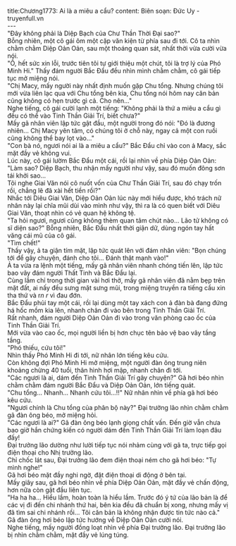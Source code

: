 title:Chương1773: Ai là a miêu a cẩu?
content:
Biên soạn: Đức Uy - truyenfull.vn<br>---<br>"Đây không phải là Diệp Bạch của Chư Thần Thời Đại sao?"<br>Bỗng nhiên, một cô gái ôm một cặp văn kiện từ phía sau đi tới. Cô ta nhìn chằm chằm Diệp Oản Oản, sau một thoáng quan sát, nhất thời vừa cười vừa nói.<br>"Ồ, hết sức xin lỗi, trước tiên tôi tự giới thiệu một chút, tôi là trợ lý của Phó Minh Hi." Thấy đám người Bắc Đẩu đều nhìn mình chằm chằm, cô gái tiếp tục mở miệng nói.<br>"Chị Macy, mấy người này nhất định muốn gặp Chu tổng. Nhưng chúng tôi mới vừa liên lạc qua với Chu tổng bên kia, Chu tổng nói hôm nay căn bản cũng không có hẹn trước gì cả. Cho nên..."<br>Nghe tiếng, cô gái cười lạnh một tiếng: "Không phải là thứ a miêu a cẩu gì đều có thể vào Tinh Thần Giải Trí, biết chưa?"<br>Mấy gã nhân viên lập tức gật đầu, một người trong đó nói: "Đó là đương nhiên... Chị Macy yên tâm, có chúng tôi ở chỗ này, ngay cả một con ruồi cũng không thể bay lọt vào..."<br>"Con bà nó, ngươi nói ai là a miêu a cẩu?" Bắc Đẩu chỉ vào con ả Macy, sắc mặt đầy vẻ không vui.<br>Lúc này, cô gái lườm Bắc Đẩu một cái, rồi lại nhìn về phía Diệp Oản Oản: "Làm sao? Diệp Bạch, thu nhận mấy người như vậy, sau đó muốn đông sơn tái khởi sao...<br>Tôi nghe Giai Văn nói cô nuốt vốn của Chư Thần Giải Trí, sau đó chạy trốn rồi, chẳng lẽ đã xài hết tiền rồi?"<br>Nhắc tới Diêu Giai Văn, Diệp Oản Oản lúc này mới hiểu được, khó trách nữ nhân này lại chĩa mũi dùi vào mình như vậy, thì ra là có quen biết với Diêu Giai Văn, thoạt nhìn có vẻ quan hệ không tệ.<br>"Ta hỏi ngươi, ngươi cũng không thèm quan tâm chút nào... Lão tử không có sĩ diện sao?" Bỗng nhiên, Bắc Đẩu nhất thời giận dữ, dùng ngón tay hất văng cái mũ của cô gái.<br>"Tìm chết!"<br>Thấy vậy, ả ta giận tím mặt, lập tức quát lên với đám nhân viên: "Bọn chúng tới để gây chuyện, đánh cho tôi... Đánh thật mạnh vào!"<br>Ả ta vừa ra lệnh một tiếng, mấy gã nhân viên nhanh chóng tiến lên, lập tức bao vây đám người Thất Tinh và Bắc Đẩu lại.<br>Cùng lắm chỉ trong thời gian vài hơi thở, mấy gã nhân viên đã nằm bẹp trên mặt đất, ai nấy đều sưng mặt sưng mũi, trong miệng truyền ra tiếng cầu xin tha thứ và r*n r* vì đau đớn.<br>Bắc Đẩu phủi tay một cái, rồi lại dùng một tay xách con ả đàn bà đang đứng há hốc mồm kia lên, nhanh chân đi vào bên trong Tinh Thần Giải Trí.<br>Rất nhanh, đám người Diệp Oản Oản đi vào trong văn phòng cao ốc của Tinh Thần Giải Trí.<br>Mới vừa vào cao ốc, mọi người liền bị hơn chục tên bảo vệ bao vây tầng tầng.<br>"Phó thiếu, cứu tôi!"<br>Nhìn thấy Phó Minh Hi đi tới, nữ nhân lớn tiếng kêu cứu.<br>Còn không đợi Phó Minh Hi mở miệng, một người đàn ông trung niên khoảng chừng 40 tuổi, thân hình hơi mập, nhanh chân đi tới.<br>"Các ngươi là ai, dám đến Tinh Thần Giải Trí gây chuyện?" Gã hơi béo nhìn chằm chằm đám người Bắc Đẩu và Diệp Oản Oản, lớn tiếng quát.<br>"Chu tổng... Nhanh... Nhanh cứu tôi...!!" Nữ nhân nhìn về phía gã hơi béo kêu cứu.<br>"Ngươi chính là Chu tổng của phân bộ này?" Đại trưởng lão nhìn chằm chằm gã đàn ông béo, mở miệng hỏi.<br>"Các ngươi là ai?" Gã đàn ông béo lạnh giọng chất vấn. Đến giờ vẫn chưa bao giờ hắn chứng kiến có người dám đến Tinh Thần Giải Trí làm loạn đâu đấy!<br>Đại trưởng lão dường như lười tiếp tục nói nhảm cùng với gã ta, trực tiếp gọi điện thoại cho Nhị trưởng lão.<br>Chỉ chốc lát sau, Đại trưởng lão đem điện thoại ném cho gã hơi béo: "Tự mình nghe!"<br>Gã hơi béo mặt đầy nghi ngờ, đặt điện thoại di động ở bên tai.<br>Mấy giây sau, gã hơi béo nhìn về phía Diệp Oản Oản, mặt đầy vẻ chấn động, hơn nữa còn gật đầu liên tục.<br>"Ha ha ha... Hiểu lầm, hoàn toàn là hiểu lầm. Trước đó ý tứ của lão bản là để các vị đi đến chi nhánh thứ hai, bên kia đều đã chuẩn bị xong, nhưng mấy vị đã tìm sai chi nhánh rồi... Tôi căn bản là không nhận được tin tức nào cả." Gã đàn ông hơi béo lập tức hướng về Diệp Oản Oản cười nói.<br>Nghe tiếng, mấy người đồng loạt nhìn về phía Đại trưởng lão. Đại trưởng lão bị nhìn chằm chằm, mặt đầy vẻ lúng túng.